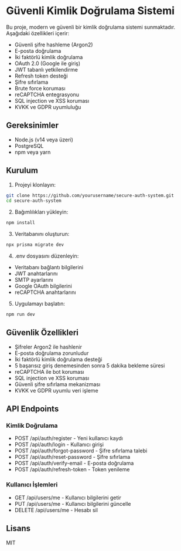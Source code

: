 # Güvenli Kimlik Doğrulama Sistemi

Bu proje, modern ve güvenli bir kimlik doğrulama sistemi sunmaktadır. Aşağıdaki özellikleri içerir:

- Güvenli şifre hashleme (Argon2)
- E-posta doğrulama
- İki faktörlü kimlik doğrulama
- OAuth 2.0 (Google ile giriş)
- JWT tabanlı yetkilendirme
- Refresh token desteği
- Şifre sıfırlama
- Brute force koruması
- reCAPTCHA entegrasyonu
- SQL injection ve XSS koruması
- KVKK ve GDPR uyumluluğu

## Gereksinimler

- Node.js (v14 veya üzeri)
- PostgreSQL
- npm veya yarn

## Kurulum

1. Projeyi klonlayın:
```bash
git clone https://github.com/yourusername/secure-auth-system.git
cd secure-auth-system
```

2. Bağımlılıkları yükleyin:
```bash
npm install
```

3. Veritabanını oluşturun:
```bash
npx prisma migrate dev
```

4. .env dosyasını düzenleyin:
- Veritabanı bağlantı bilgilerini
- JWT anahtarlarını
- SMTP ayarlarını
- Google OAuth bilgilerini
- reCAPTCHA anahtarlarını

5. Uygulamayı başlatın:
```bash
npm run dev
```

## Güvenlik Özellikleri

- Şifreler Argon2 ile hashlenir
- E-posta doğrulama zorunludur
- İki faktörlü kimlik doğrulama desteği
- 5 başarısız giriş denemesinden sonra 5 dakika bekleme süresi
- reCAPTCHA ile bot koruması
- SQL injection ve XSS koruması
- Güvenli şifre sıfırlama mekanizması
- KVKK ve GDPR uyumlu veri işleme

## API Endpoints

### Kimlik Doğrulama
- POST /api/auth/register - Yeni kullanıcı kaydı
- POST /api/auth/login - Kullanıcı girişi
- POST /api/auth/forgot-password - Şifre sıfırlama talebi
- POST /api/auth/reset-password - Şifre sıfırlama
- POST /api/auth/verify-email - E-posta doğrulama
- POST /api/auth/refresh-token - Token yenileme

### Kullanıcı İşlemleri
- GET /api/users/me - Kullanıcı bilgilerini getir
- PUT /api/users/me - Kullanıcı bilgilerini güncelle
- DELETE /api/users/me - Hesabı sil

## Lisans

MIT 